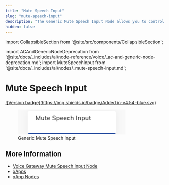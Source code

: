 ```yaml
---
title: "Mute Speech Input"
slug: "mute-speech-input"
description: "The Generic Mute Speech Input Node allows you to control when speech input is collected in your Flow, preventing interruptions and ensuring a smoother conversation experience, especially in xApp Flows. By enabling or disabling speech gathering as needed, you can maintain better control and create a seamless workflow in your application."
hidden: false
---
```

import CollapsibleSection from '@site/src/components/CollapsibleSection';

import ACAndGenericNodeDeprecation from '@site/docs/_includes/ai/node-reference/voice/_ac-and-generic-node-deprecation.md';
import MuteSpeechInput from '@site/docs/_includes/ai/nodes/_mute-speech-input.md';

# Mute Speech Input

[![Version badge](https://img.shields.io/badge/Added in-v4.54-blue.svg)](../../../../../release-notes/4.54.md)

<figure>
  <img class="image-center" src="../../../../../../static/img/_assets/ai/build/node-reference/generic-voice/mute-speech-input.png" width="80%" />
  <figcaption>Generic Mute Speech Input</figcaption>
</figure>

<ACAndGenericNodeDeprecation />

<MuteSpeechInput />

## More Information

- [Voice Gateway Mute Speech Input Node](../voice-gateway//mute-speech-input.md)
- [xApps](../../../../../xApps/overview.md)
- [xApp Nodes](../../xApp/overview.md)

